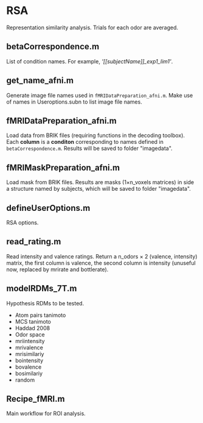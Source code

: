 # RSA
Representation similarity analysis. Trials for each odor are averaged.

## betaCorrespondence.m
List of condition names. For example, *'[[subjectName]]_exp1_lim1'*.

## get_name_afni.m
Generate image file names used in `fMRIDataPreparation_afni.m`. Make use of names in Useroptions.subn to list image file names.

## fMRIDataPreparation_afni.m
Load data from BRIK files (requiring functions in the decoding toolbox). Each **column** is a **conditon** corresponding to names defined in `betaCorrespondence.m`. Results will be saved to folder "imagedata".

## fMRIMaskPreparation_afni.m
Load mask from BRIK files. Results are masks (1×n_voxels matrices) in side a structure named by subjects, which will be saved to folder "imagedata".

## defineUserOptions.m
RSA options.

## read_rating.m
Read intensity and valence ratings. Return a n_odors × 2 (valence, intensity) matrix, the first column is valence, the second column is intensity (unuseful now, replaced by mrirate and bottlerate).

## modelRDMs_7T.m
Hypothesis RDMs to be tested.
* Atom pairs tanimoto
* MCS tanimoto
* Haddad 2008
* Odor space
* mriintensity
* mrivalence
* mrisimilariy
* bointensity
* bovalence
* bosimilariy
* random

## Recipe_fMRI.m
Main workflow for ROI analysis.